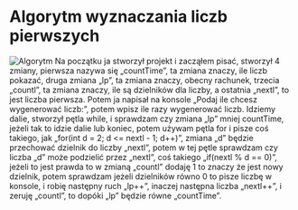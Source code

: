 # Algorytm wyznaczania liczb pierwszych


![Algorytm](https://cdn.discordapp.com/attachments/947215628983500850/955914843091771422/obraz_2022-03-22_203937.png)
Na początku ja stworzył projekt i zacząłem pisać, stworzył 4 zmiany, pierwsza nazywa się „countTime”, ta zmiana znaczy, ile liczb pokazać, druga zmiana „lp”, ta zmiana znaczy, obecny rachunek, trzecia „countl”, ta zmiana znaczy, ile są dzielników dla liczby, a ostatnia „nextl”, to jest liczba pierwsza. Potem ja napisał na konsole „Podaj ile chcesz wygenerować liczb:”, potem wpisz ile razy wygenerować liczb. Idziemy dalie, stworzył pętla while, i sprawdzam czy zmiana „lp” mniej countTime, jeżeli tak to idzie dalie lub koniec, potem używam pętla for і pisze coś takiego, jak „for(int d = 2; d <= nextl - 1; d++)”, zmiana „d” będzie przechować dzielnik do liczby „nextl”, potem w tej pętle sprawdzam czy liczba „d” może podzielić przez „nextl”, coś takiego „if(nextl % d == 0)”, jeżeli to jest prawda to w zmianą „countl” dodaję 1 to znaczy że jest nowy dzielnik, potem sprawdzam jeżeli dzielników równo 0 to pisze liczbę w konsole, i robię następny ruch „lp++”, inaczej następna liczba „nextl++”, i zeruję „countl”, to dopóki „lp” będzie równe „countTime”. 